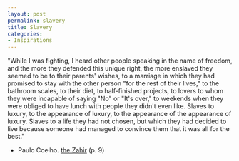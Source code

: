 ```yaml
---
layout: post
permalink: slavery
title: Slavery
categories:
- Inspirations
---
```


"While I was fighting, I heard other people speaking in the name of freedom, and the more they defended this unique right, the more enslaved they seemed to be to their parents' wishes, to a marriage in which they had promised to stay with the other person "for the rest of their lives," to the bathroom scales, to their diet, to half-finished projects, to lovers to whom they were incapable of saying "No" or "It's over," to weekends when they were obliged to have lunch with people they didn't even like. Slaves to luxury, to the appearance of luxury, to the appearance of the appearance of luxury. Slaves to a life they had not chosen, but which they had decided to live because someone had managed to convince them that it was all for the best."
- Paulo Coelho. [the Zahir](http://www.amazon.com/gp/product/0060825219) (p. 9)
